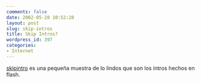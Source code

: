 ```yaml
---
comments: false
date: 2002-05-28 10:52:28
layout: post
slug: skip-intros
title: Skip Intros?
wordpress_id: 397
categories:
- Internet
---
```


[skipintro](http://www.skipintro.nl/skipintro/index.html) es una pequeña muestra de lo lindos que son los intros hechos en flash.




 
